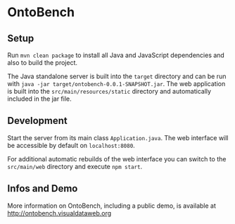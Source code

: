 # OntoBench

## Setup
Run `mvn clean package` to install all Java and JavaScript dependencies and also to build the project.

The Java standalone server is built into the `target` directory and can be run with `java -jar target/ontobench-0.0.1-SNAPSHOT.jar`.
The web application is built into the `src/main/resources/static` directory and automatically included in the jar file.

## Development
Start the server from its main class `Application.java`.
The web interface will be accessible by default on `localhost:8080`.

For additional automatic rebuilds of the web interface you can switch to the `src/main/web` directory and execute `npm start`.

## Infos and Demo
More information on OntoBench, including a public demo, is available at http://ontobench.visualdataweb.org
